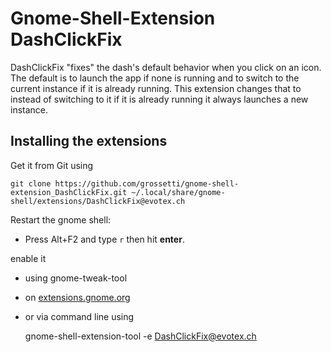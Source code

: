 # Gnome-Shell-Extension DashClickFix

DashClickFix "fixes" the dash's default behavior when you click on an icon. The
default is to launch the app if none is running and to switch to the current
instance if it is already running. This extension changes that to instead of
switching to it if it is already running it always launches a new instance.

Installing the extensions
-------------------------

Get it from Git using

    git clone https://github.com/grossetti/gnome-shell-extension_DashClickFix.git ~/.local/share/gnome-shell/extensions/DashClickFix@evotex.ch
    
Restart the gnome shell:

-   Press Alt+F2 and type `r` then hit **enter**.

enable it

-   using gnome-tweak-tool
-   on [extensions.gnome.org](https://extensions.gnome.org/local/)
-   or via command line using

    gnome-shell-extension-tool -e DashClickFix@evotex.ch

